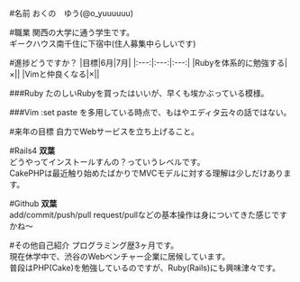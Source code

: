 #名前
おくの　ゆう(@o_yuuuuuu)   

#職業
関西の大学に通う学生です。  
ギークハウス南千住に下宿中(住人募集中らしいです)

#進捗どうですか？
|目標|6月|7月|
|:---:|:---:|:---:|
|Rubyを体系的に勉強する|×||
|Vimと仲良くなる|×||

###Ruby
たのしいRubyを買ったはいいが、早くも埃かぶっている模様。

###Vim
:set paste を多用している時点で、もはやエディタ云々の話ではない。

#来年の目標
自力でWebサービスを立ち上げること。

#Rails4
__双葉__  
どうやってインストールすんの？っていうレベルです。  
CakePHPは最近触り始めたばかりでMVCモデルに対する理解は少しだけあります。

#Github
__双葉__  
add/commit/push/pull request/pullなどの基本操作は身についてきた感じですかね〜

#その他自己紹介
プログラミング歴3ヶ月です。  
現在休学中で、渋谷のWebベンチャー企業に居候しています。  
普段はPHP(Cake)を勉強しているのですが、Ruby(Rails)にも興味津々です。 
